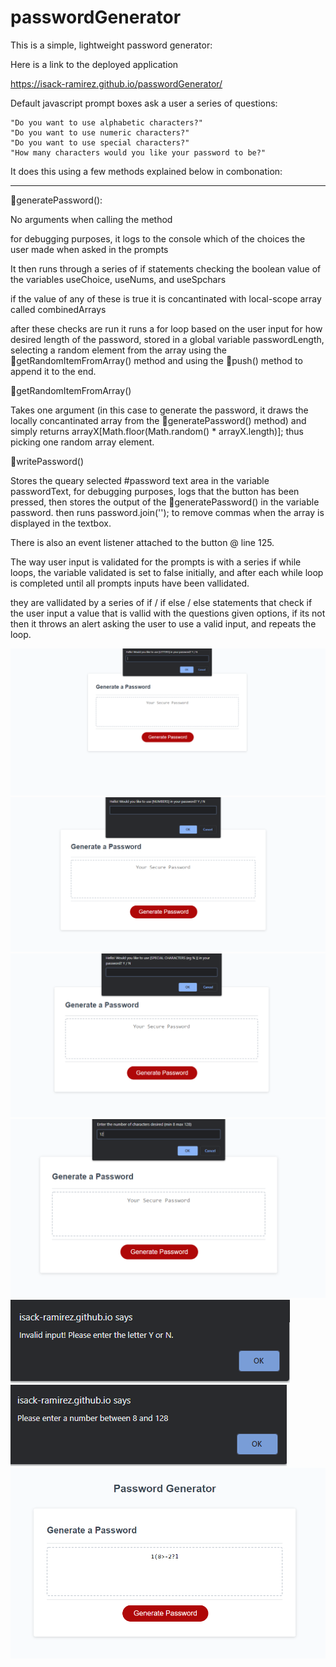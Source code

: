 # passwordGenerator

This is a simple, lightweight password generator:

Here is a link to the deployed application

https://isack-ramirez.github.io/passwordGenerator/

Default javascript prompt boxes ask a user a series of questions:

    "Do you want to use alphabetic characters?"
    "Do you want to use numeric characters?"
    "Do you want to use special characters?"
    "How many characters would you like your password to be?"

It does this using a few methods explained below in combonation:

--------------------------------------------------------------------------------------------------------------------------

🔴generatePassword():

No arguments when calling the method

for debugging purposes, it logs to the console which of the choices the user made when asked in the prompts

It then runs through a series of if statements checking the boolean value of the variables useChoice, useNums, and useSpchars

if the value of any of these is true it is concantinated with local-scope array called combinedArrays

after these checks are run it runs a for loop based on the user input for how desired length of the password, stored in a global variable passwordLength, selecting a random element from the array using the 🔴getRandomItemFromArray() method and using the 🔴push() method to append it to the end.


🔴getRandomItemFromArray()

Takes one argument (in this case to generate the password, it draws the locally concantinated array from the 🔴generatePassword() method) and simply returns arrayX[Math.floor(Math.random() * arrayX.length)];
thus picking one random array element.

🔴writePassword()

Stores the queary selected #password text area in the variable passwordText, for debugging purposes, logs that the button has been pressed, then stores the output of the 🔴generatePassword() in the variable password. then runs password.join(''); to remove commas when the array is displayed in the textbox. 


There is also an event listener attached to the button @ line 125.

The way user input is validated for the prompts is with a series if while loops, the variable validated is set to false initially, and after each while loop is completed until all prompts inputs have been vallidated.

they are vallidated by a series of if / if else / else statements that check if the user input a value that is vallid with the questions given options, if its not then it throws an alert asking the user to use a valid input, and repeats the loop.

![](./images/prompt1.png)
![](./images/prompt2.png)
![](./images/prompt3.png)
![](./images/prompt4.png)
![](./images/promtfail1.png)
![](./images/promptfail2.png)
![](./images/generatedPassword.png)







